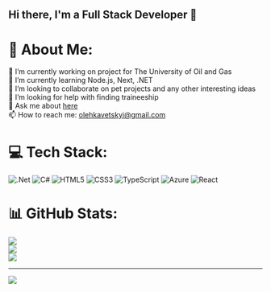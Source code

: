 ## Hi there, I'm a Full Stack Developer 👋

# 💫 About Me:
🔭 I’m currently working on project for The University of Oil and Gas<br>🌱 I’m currently learning Node.js, Next, .NET<br>👯 I’m looking to collaborate on pet projects and any other interesting ideas<br>🤔 I’m looking for help with finding traineeship<br>💬 Ask me about [here](https://github.com/olehkavetskyi/olehkavetskyi/issues)<br>📫 How to reach me: olehkavetskyi@gmail.com


# 💻 Tech Stack:
![.Net](https://img.shields.io/badge/.NET-5C2D91?style=for-the-badge&logo=.net&logoColor=white)
![C#](https://img.shields.io/badge/c%23-%23239120.svg?style=for-the-badge&logo=csharp&logoColor=white) 
![HTML5](https://img.shields.io/badge/html5-%23E34F26.svg?style=for-the-badge&logo=html5&logoColor=white) 
![CSS3](https://img.shields.io/badge/css3-%231572B6.svg?style=for-the-badge&logo=css3&logoColor=white) 
![TypeScript](https://img.shields.io/badge/typescript-%23007ACC.svg?style=for-the-badge&logo=typescript&logoColor=white) 
![Azure](https://img.shields.io/badge/azure-%230072C6.svg?style=for-the-badge&logo=microsoftazure&logoColor=white) 
![React](https://img.shields.io/badge/react-%2320232a.svg?style=for-the-badge&logo=react&logoColor=%2361DAFB)
# 📊 GitHub Stats:
![](https://github-readme-stats.vercel.app/api?username=olehkavetskyi&theme=dark&hide_border=false&include_all_commits=false&count_private=false)<br/>
![](https://github-readme-streak-stats.herokuapp.com/?user=olehkavetskyi&theme=dark&hide_border=false)<br/>
![](https://github-readme-stats.vercel.app/api/top-langs/?username=olehkavetskyi&theme=dark&hide_border=false&include_all_commits=false&count_private=false&layout=compact)

---
[![](https://visitcount.itsvg.in/api?id=olehkavetskyi&icon=0&color=0)](https://visitcount.itsvg.in)
